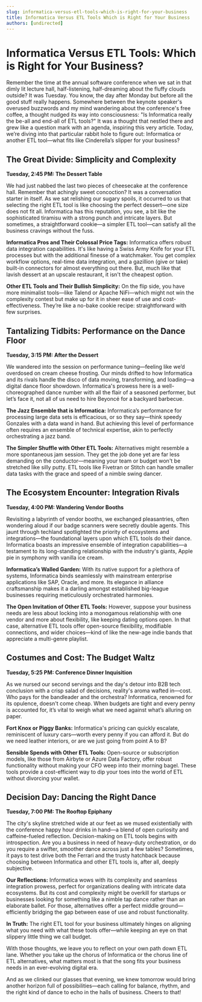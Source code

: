 ```yaml
---
slug: informatica-versus-etl-tools-which-is-right-for-your-business
title: Informatica Versus ETL Tools Which is Right for Your Business
authors: [undirected]
---
```



# Informatica Versus ETL Tools: Which is Right for Your Business?

Remember the time at the annual software conference when we sat in that dimly lit lecture hall, half-listening, half-dreaming about the fluffy clouds outside? It was Tuesday. You know, the day after Monday but before all the good stuff really happens. Somewhere between the keynote speaker's overused buzzwords and my mind wandering about the conference's free coffee, a thought nudged its way into consciousness: "Is Informatica really the be-all and end-all of ETL tools?" It was a thought that nestled there and grew like a question mark with an agenda, inspiring this very article. Today, we’re diving into that particular rabbit hole to figure out: Informatica or another ETL tool—what fits like Cinderella’s slipper for your business?

## The Great Divide: Simplicity and Complexity

**Tuesday, 2:45 PM: The Dessert Table**

We had just nabbed the last two pieces of cheesecake at the conference hall. Remember that achingly sweet concoction? It was a conversation starter in itself. As we sat relishing our sugary spoils, it occurred to us that selecting the right ETL tool is like choosing the perfect dessert—one size does not fit all. Informatica has this reputation, you see, a bit like the sophisticated tiramisu with a strong punch and intricate layers. But sometimes, a straightforward cookie—a simpler ETL tool—can satisfy all the business cravings without the fuss.

**Informatica Pros and Their Colossal Price Tags:** Informatica offers robust data integration capabilities. It's like having a Swiss Army Knife for your ETL processes but with the additional finesse of a watchmaker. You get complex workflow options, real-time data integration, and a gazillion (give or take) built-in connectors for almost everything out there. But, much like that lavish dessert at an upscale restaurant, it isn't the cheapest option.

**Other ETL Tools and Their Bullish Simplicity:** On the flip side, you have more minimalist tools—like Talend or Apache NiFi—which might not win the complexity contest but make up for it in sheer ease of use and cost-effectiveness. They’re like a no-bake cookie recipe: straightforward with few surprises.

## Tantalizing Tidbits: Performance on the Dance Floor

**Tuesday, 3:15 PM: After the Dessert**

We wandered into the session on performance tuning—feeling like we’d overdosed on cream cheese frosting. Our minds drifted to how Informatica and its rivals handle the disco of data moving, transforming, and loading—a digital dance floor showdown. Informatica's prowess here is a well-choreographed dance number with all the flair of a seasoned performer, but let’s face it, not all of us need to hire Beyoncé for a backyard barbecue. 

**The Jazz Ensemble that is Informatica:** Informatica’s performance for processing large data sets is efficacious, or so they say—think speedy Gonzales with a data wand in hand. But achieving this level of performance often requires an ensemble of technical expertise, akin to perfectly orchestrating a jazz band.

**The Simpler Shuffle with Other ETL Tools:** Alternatives might resemble a more spontaneous jam session. They get the job done yet are far less demanding on the conductor—meaning your team or budget won't be stretched like silly putty. ETL tools like Fivetran or Stitch can handle smaller data tasks with the grace and speed of a nimble swing dancer.

## The Ecosystem Encounter: Integration Rivals

**Tuesday, 4:00 PM: Wandering Vendor Booths**

Revisiting a labyrinth of vendor booths, we exchanged pleasantries, often wondering aloud if our badge scanners were secretly double agents. This jaunt through techland spotlighted the priority of ecosystems and integrations—the foundational layers upon which ETL tools do their dance. Informatica boasts an impressive ensemble of integration capabilities—a testament to its long-standing relationship with the industry's giants, Apple pie in symphony with vanilla ice cream.

**Informatica’s Walled Garden:** With its native support for a plethora of systems, Informatica binds seamlessly with mainstream enterprise applications like SAP, Oracle, and more. Its elegance in alliance craftsmanship makes it a darling amongst established big-league businesses requiring meticulously orchestrated harmonies.

**The Open Invitation of Other ETL Tools:** However, suppose your business needs are less about locking into a monogamous relationship with one vendor and more about flexibility, like keeping dating options open. In that case, alternative ETL tools offer open-source flexibility, modifiable connections, and wider choices—kind of like the new-age indie bands that appreciate a multi-genre playlist.

## Costumes and Cost: The Budget Waltz

**Tuesday, 5:25 PM: Conference Dinner Inquisition**

As we nursed our second servings and the day's detour into B2B tech conclusion with a crisp salad of decisions, reality's aroma wafted in—cost. Who pays for the bandleader and the orchestra? Informatica, renowned for its opulence, doesn't come cheap. When budgets are tight and every penny is accounted for, it’s vital to weigh what we need against what’s alluring on paper.

**Fort Knox or Piggy Banks:** Informatica's pricing can quickly escalate, reminiscent of luxury cars—worth every penny if you can afford it. But do we need leather interiors, or are we just going from point A to B?

**Sensible Spends with Other ETL Tools:** Open-source or subscription models, like those from Airbyte or Azure Data Factory, offer robust functionality without making your CFO weep into their morning bagel. These tools provide a cost-efficient way to dip your toes into the world of ETL without divorcing your wallet.

## Decision Day: Dancing the Right Dance

**Tuesday, 7:00 PM: The Rooftop Epiphany**

The city's skyline stretched wide at our feet as we mused existentially with the conference happy hour drinks in hand—a blend of open curiosity and caffeine-fueled reflection. Decision-making on ETL tools begins with introspection. Are you a business in need of heavy-duty orchestration, or do you require a swifter, smoother dance across just a few tables? Sometimes, it pays to test drive both the Ferrari and the trusty hatchback because choosing between Informatica and other ETL tools is, after all, deeply subjective.

**Our Reflections:** Informatica wows with its complexity and seamless integration prowess, perfect for organizations dealing with intricate data ecosystems. But its cost and complexity might be overkill for startups or businesses looking for something like a nimble tap dance rather than an elaborate ballet. For those, alternatives offer a perfect middle ground—efficiently bridging the gap between ease of use and robust functionality.

**In Truth:** The right ETL tool for your business ultimately hinges on aligning what you need with what these tools offer—while keeping an eye on that slippery little thing we call budget.

With those thoughts, we leave you to reflect on your own path down ETL lane. Whether you take up the chorus of Informatica or the chorus line of ETL alternatives, what matters most is that the song fits your business needs in an ever-evolving digital era.

And as we clinked our glasses that evening, we knew tomorrow would bring another horizon full of possibilities—each calling for balance, rhythm, and the right kind of dance to echo in the halls of business. Cheers to that!